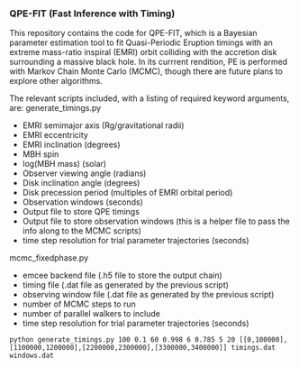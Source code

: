 ### QPE-FIT (Fast Inference with Timing)

This repository contains the code for QPE-FIT, which is a Bayesian parameter estimation tool to fit Quasi-Periodic Eruption timings with an extreme mass-ratio inspiral (EMRI) orbit colliding with the accretion disk surrounding a massive black hole. In its currrent rendition, PE is performed with Markov Chain Monte Carlo (MCMC), though there are future plans to explore other algorithms.

The relevant scripts included, with a listing of required keyword arguments, are:
generate_timings.py
- EMRI semimajor axis (Rg/gravitational radii)
- EMRI eccentricity
- EMRI inclination (degrees)
- MBH spin
- log(MBH mass) (solar)
- Observer viewing angle (radians)
- Disk inclination angle (degrees)
- Disk precession period (multiples of EMRI orbital period)
- Observation windows (seconds)
- Output file to store QPE timings
- Output file to store observation windows (this is a helper file to pass the info along to the MCMC scripts)
- time step resolution for trial parameter trajectories (seconds)

mcmc_fixedphase.py
- emcee backend file (.h5 file to store the output chain)
- timing file (.dat file as generated by the previous script)
- observing window file (.dat file as generated by the previous script)
- number of MCMC steps to run
- number of parallel walkers to include
- time step resolution for trial parameter trajectories (seconds)
```
python generate_timings.py 100 0.1 60 0.998 6 0.785 5 20 [[0,100000],[1100000,1200000],[2200000,2300000],[3300000,3400000]] timings.dat windows.dat
```
